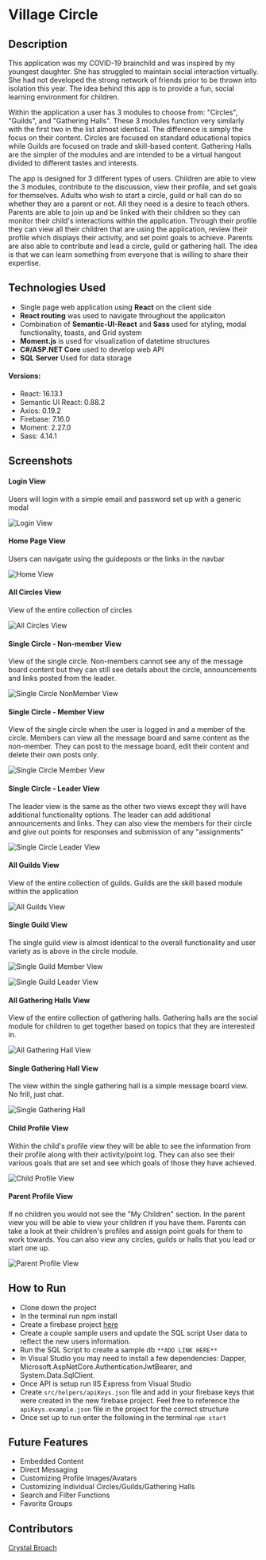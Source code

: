 # Village Circle

## Description

This application was my COVID-19 brainchild and was inspired by my youngest daughter.  She has struggled to maintain social interaction virtually.  She had not developed the strong network of friends prior to be thrown into isolation this year.  The idea behind this app is to provide a fun, social learning environment for children.

Within the application a user has 3 modules to choose from: "Circles", "Guilds", and "Gathering Halls".  These 3 modules function very similarly with the first two in the list almost identical.  The difference is simply the focus on their content.  Circles are focused on standard educational topics while Guilds are focused on trade and skill-based content.  Gathering Halls are the simpler of the modules and are intended to be a virtual hangout divided to different tastes and interests.

The app is designed for 3 different types of users.  Children are able to view the 3 modules, contribute to the discussion, view their profile, and set goals for themselves.  Adults who wish to start a circle, guild or hall can do so whether they are a parent or not.  All they need is a desire to teach others.  Parents are able to join up and be linked with their children so they can monitor their child's interactions within the application.  Through their profile they can view all their children that are using the application, review their profile which displays their activity, and set point goals to achieve.  Parents are also able to contribute and lead a circle, guild or gathering hall.  The idea is that we can learn something from everyone that is willing to share their expertise.

## Technologies Used

- Single page web application using **React** on the client side
- **React routing** was used to navigate throughout the applicaiton
- Combination of **Semantic-UI-React** and **Sass** used for styling, modal functionality, toasts, and Grid system
- **Moment.js** is used for visualization of datetime structures
- **C#/ASP.NET Core** used to develop web API
- **SQL Server** Used for data storage

#### Versions:
- React: 16.13.1
- Semantic UI React: 0.88.2
- Axios: 0.19.2
- Firebase: 7.16.0
- Moment: 2.27.0
- Sass: 4.14.1

## Screenshots

#### Login View
Users will login with a simple email and password set up with a generic modal

![Login View](https://raw.githubusercontent.com/broach44/Village-Circle/master/Screenshots/LoginView.PNG)

#### Home Page View
Users can navigate using the guideposts or the links in the navbar

![Home View](https://raw.githubusercontent.com/broach44/Village-Circle/master/Screenshots/Home-View.PNG)

#### All Circles View
View of the entire collection of circles

![All Circles View](https://raw.githubusercontent.com/broach44/Village-Circle/master/Screenshots/AllCirclesView.PNG)

#### Single Circle - Non-member View
View of the single circle.  Non-members cannot see any of the message board content but they can still see details about the circle, announcements and links posted from the leader.

![Single Circle NonMember View](https://raw.githubusercontent.com/broach44/Village-Circle/master/Screenshots/SingleCircle-NonMemberView.PNG)

#### Single Circle - Member View
View of the single circle when the user is logged in and a member of the circle.  Members can view all the message board and same content as the non-member.  They can post to the message board, edit their content and delete their own posts only.

![Single Circle Member View](https://raw.githubusercontent.com/broach44/Village-Circle/master/Screenshots/SingleCircle-MemberView.PNG)

#### Single Circle - Leader View
The leader view is the same as the other two views except they will have additional functionality options.  The leader can add additional announcements and links.  They can also view the members for their circle and give out points for responses and submission of any "assignments"

![Single Circle Leader View](https://raw.githubusercontent.com/broach44/Village-Circle/master/Screenshots/SingleCircle-LeaderView.PNG)

#### All Guilds View
View of the entire collection of guilds.  Guilds are the skill based module within the application

![All Guilds View](https://raw.githubusercontent.com/broach44/Village-Circle/master/Screenshots/AllGuildsView.PNG)

#### Single Guild View
The single guild view is almost identical to the overall functionality and user variety as is above in the circle module.

![Single Guild Member View](https://raw.githubusercontent.com/broach44/Village-Circle/master/Screenshots/SingleGuildMemberView.PNG)

![Single Guild Leader View](https://raw.githubusercontent.com/broach44/Village-Circle/master/Screenshots/SingleGuild-LeaderView.PNG)

#### All Gathering Halls View
View of the entire collection of gathering halls.  Gathering halls are the social module for children to get together based on topics that they are interested in.

![All Gathering Hall View](https://raw.githubusercontent.com/broach44/Village-Circle/master/Screenshots/AllGatheringHallsView.PNG)

#### Single Gathering Hall View
The view within the single gathering hall is a simple message board view.  No frill, just chat.

![Single Gathering Hall](https://raw.githubusercontent.com/broach44/Village-Circle/master/Screenshots/SingleGatheringHall-MemberView.PNG)

#### Child Profile View
Within the child's profile view they will be able to see the information from their profile along with their activity/point log.  They can also see their various goals that are set and see which goals of those they have achieved.

![Child Profile View](https://raw.githubusercontent.com/broach44/Village-Circle/master/Screenshots/ProfileView-Child.PNG)

#### Parent Profile View
If no children you would not see the "My Children" section.  In the parent view you will be able to view your children if you have them. Parents can take a look at their children's profiles and assign point goals for them to work towards. You can also view any circles, guilds or halls that you lead or start one up.

![Parent Profile View](https://raw.githubusercontent.com/broach44/Village-Circle/master/Screenshots/ProfileView-Adult-Parent.PNG)

<!-- ## Live Demo

TBD -->

## How to Run
- Clone down the project
- In the terminal run npm install
- Create a firebase project [here](https://console.firebase.google.com/)
- Create a couple sample users and update the SQL script User data to reflect the new users information.
- Run the SQL Script to create a sample db `**ADD LINK HERE**`
- In Visual Studio you may need to install a few dependencies: Dapper, Microsoft.AspNetCore.AuthenticationJwtBearer, and System.Data.SqlClient.
- Once API is setup run IIS Express from Visual Studio
- Create `src/helpers/apiKeys.json` file and add in your firebase keys that were created in the new firebase project.  Feel free to reference the `apiKeys.example.json` file in the project for the correct structure
- Once set up to run enter the following in the terminal `npm start`


## Future Features
- Embedded Content
- Direct Messaging
- Customizing Profile Images/Avatars
- Customizing Individual Circles/Guilds/Gathering Halls
- Search and Filter Functions
- Favorite Groups

## Contributors

[Crystal Broach](https://github.com/broach44)
